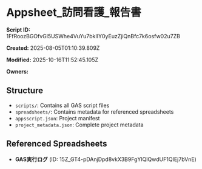 # Appsheet_訪問看護_報告書

**Script ID:** 1FfRoozBGOfvGl5USWhe4VuYu7bkIIY0yEuzZjiQnBfc7k6osfw02u7ZB

**Created:** 2025-08-05T01:10:39.809Z

**Modified:** 2025-10-16T11:52:45.105Z

**Owners:** 

## Structure

- `scripts/`: Contains all GAS script files
- `spreadsheets/`: Contains metadata for referenced spreadsheets
- `appsscript.json`: Project manifest
- `project_metadata.json`: Complete project metadata

## Referenced Spreadsheets

- **GAS実行ログ** (ID: 15Z_GT4-pDAnjDpd8vkX3B9FgYlQIQwdUF1QIEj7bVnE)
